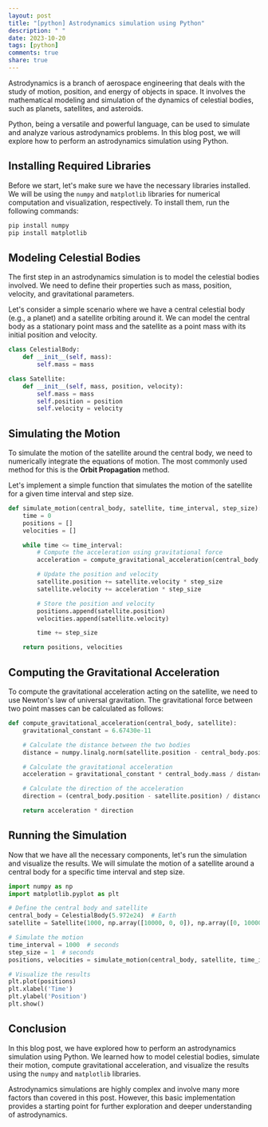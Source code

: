 ```yaml
---
layout: post
title: "[python] Astrodynamics simulation using Python"
description: " "
date: 2023-10-20
tags: [python]
comments: true
share: true
---
```


Astrodynamics is a branch of aerospace engineering that deals with the study of motion, position, and energy of objects in space. It involves the mathematical modeling and simulation of the dynamics of celestial bodies, such as planets, satellites, and asteroids.

Python, being a versatile and powerful language, can be used to simulate and analyze various astrodynamics problems. In this blog post, we will explore how to perform an astrodynamics simulation using Python.

## Installing Required Libraries

Before we start, let's make sure we have the necessary libraries installed. We will be using the `numpy` and `matplotlib` libraries for numerical computation and visualization, respectively. To install them, run the following commands:

```python
pip install numpy
pip install matplotlib
```

## Modeling Celestial Bodies

The first step in an astrodynamics simulation is to model the celestial bodies involved. We need to define their properties such as mass, position, velocity, and gravitational parameters.

Let's consider a simple scenario where we have a central celestial body (e.g., a planet) and a satellite orbiting around it. We can model the central body as a stationary point mass and the satellite as a point mass with its initial position and velocity.

```python
class CelestialBody:
    def __init__(self, mass):
        self.mass = mass

class Satellite:
    def __init__(self, mass, position, velocity):
        self.mass = mass
        self.position = position
        self.velocity = velocity
```

## Simulating the Motion

To simulate the motion of the satellite around the central body, we need to numerically integrate the equations of motion. The most commonly used method for this is the **Orbit Propagation** method.

Let's implement a simple function that simulates the motion of the satellite for a given time interval and step size.

```python
def simulate_motion(central_body, satellite, time_interval, step_size):
    time = 0
    positions = []
    velocities = []

    while time <= time_interval:
        # Compute the acceleration using gravitational force
        acceleration = compute_gravitational_acceleration(central_body, satellite)

        # Update the position and velocity
        satellite.position += satellite.velocity * step_size
        satellite.velocity += acceleration * step_size

        # Store the position and velocity
        positions.append(satellite.position)
        velocities.append(satellite.velocity)

        time += step_size

    return positions, velocities
```

## Computing the Gravitational Acceleration

To compute the gravitational acceleration acting on the satellite, we need to use Newton's law of universal gravitation. The gravitational force between two point masses can be calculated as follows:

```python
def compute_gravitational_acceleration(central_body, satellite):
    gravitational_constant = 6.67430e-11

    # Calculate the distance between the two bodies
    distance = numpy.linalg.norm(satellite.position - central_body.position)

    # Calculate the gravitational acceleration
    acceleration = gravitational_constant * central_body.mass / distance**2

    # Calculate the direction of the acceleration
    direction = (central_body.position - satellite.position) / distance

    return acceleration * direction
```

## Running the Simulation

Now that we have all the necessary components, let's run the simulation and visualize the results. We will simulate the motion of a satellite around a central body for a specific time interval and step size.

```python
import numpy as np
import matplotlib.pyplot as plt

# Define the central body and satellite
central_body = CelestialBody(5.972e24)  # Earth
satellite = Satellite(1000, np.array([10000, 0, 0]), np.array([0, 10000, 0]))

# Simulate the motion
time_interval = 1000  # seconds
step_size = 1  # seconds
positions, velocities = simulate_motion(central_body, satellite, time_interval, step_size)

# Visualize the results
plt.plot(positions)
plt.xlabel('Time')
plt.ylabel('Position')
plt.show()
```

## Conclusion

In this blog post, we have explored how to perform an astrodynamics simulation using Python. We learned how to model celestial bodies, simulate their motion, compute gravitational acceleration, and visualize the results using the `numpy` and `matplotlib` libraries.

Astrodynamics simulations are highly complex and involve many more factors than covered in this post. However, this basic implementation provides a starting point for further exploration and deeper understanding of astrodynamics.